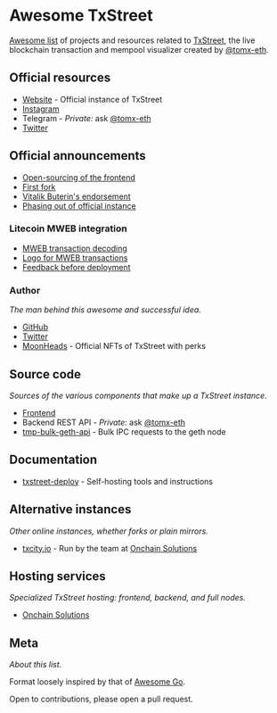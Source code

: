 # Awesome TxStreet

[Awesome list][awesome-list] of projects and resources related to
[TxStreet][txstreet], the live blockchain transaction and mempool visualizer
created by [@tomx-eth].

[awesome-list]: https://github.com/topics/awesome-list
[txstreet]: https://txstreet.com/
[@tomx-eth]: https://github.com/tomx-eth

## Official resources

- [Website](https://txstreet.com/) - Official instance of TxStreet
- [Instagram](https://www.instagram.com/txstreetcom/)
- Telegram - _Private:_ ask [@tomx-eth]
- [Twitter](https://twitter.com/txstreetCom)

## Official announcements

- [Open-sourcing of the
  frontend](https://twitter.com/txstreetCom/status/1691536989580034048)
- [First fork](https://twitter.com/txstreetCom/status/1725159931534340472)
- [Vitalik Buterin's
  endorsement](https://twitter.com/vitalikbuterin/status/1299892964160749570)
- [Phasing out of official instance](https://t.me/MWEB_Testnet/1/21654)

### Litecoin MWEB integration

- [MWEB transaction decoding](https://t.me/MWEB_Testnet/1/18938)
- [Logo for MWEB transactions](https://t.me/MWEB_Testnet/1/19137)
- [Feedback before deployment](https://t.me/MWEB_Testnet/1/19265)

### Author

_The man behind this awesome and successful idea._

- [GitHub][@tomx-eth]
- [Twitter](https://twitter.com/tomxeth)
- [MoonHeads](https://moonheads.io/) - Official NFTs of TxStreet with perks

## Source code

_Sources of the various components that make up a TxStreet instance._

- [Frontend](https://github.com/txstreet/txstreet)
- Backend REST API - _Private:_ ask [@tomx-eth]
- [tmp-bulk-geth-api](https://github.com/txstreet/tmp-bulk-geth-api) - Bulk IPC
  requests to the geth node

## Documentation

- [txstreet-deploy](https://github.com/Roman2K/txstreet-deploy) - Self-hosting
  tools and instructions

## Alternative instances

_Other online instances, whether forks or plain mirrors._

- [txcity.io](https://txcity.io) - Run by the team at [Onchain
  Solutions](https://onchainsol.com)

## Hosting services

_Specialized TxStreet hosting: frontend, backend, and full nodes._

- [Onchain Solutions](https://onchainsol.com)

## Meta

_About this list._

Format loosely inspired by that of [Awesome Go][awesome-go].

Open to contributions, please open a pull request.

[awesome-go]: https://github.com/avelino/awesome-go

